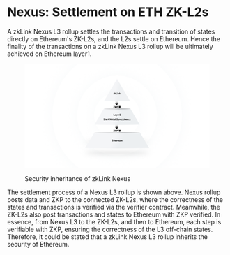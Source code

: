 # Nexus: Settlement on ETH ZK-L2s

A zkLink Nexus L3 rollup settles the transactions and transition of states directly on Ethereum's ZK-L2s, and the L2s settle on Ethereum. Hence the finality of the transactions on a zkLink Nexus L3 rollup will be ultimately achieved on Ethereum layer1.

<figure><img src="../../.gitbook/assets/figure3.png" alt=""><figcaption><p>Security inheritance of zkLink Nexus</p></figcaption></figure>

The settlement process of a Nexus L3 rollup is shown above. Nexus rollup posts data and ZKP to the connected ZK-L2s, where the correctness of the states and transactions is verified via the verifier contract. Meanwhile, the ZK-L2s also post transactions and states to Ethereum with ZKP verified. In essence, from Nexus L3 to the ZK-L2s, and then to Ethereum, each step is verifiable with ZKP, ensuring the correctness of the L3 off-chain states. Therefore, it could be stated that a zkLink Nexus L3 rollup inherits the security of Ethereum.
